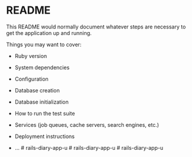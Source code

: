 # README

This README would normally document whatever steps are necessary to get the
application up and running.

Things you may want to cover:

* Ruby version

* System dependencies

* Configuration

* Database creation

* Database initialization

* How to run the test suite

* Services (job queues, cache servers, search engines, etc.)

* Deployment instructions

* ...
#   r a i l s - d i a r y - a p p - u  
 #   r a i l s - d i a r y - a p p - u  
 #   r a i l s - d i a r y - a p p - u  
 